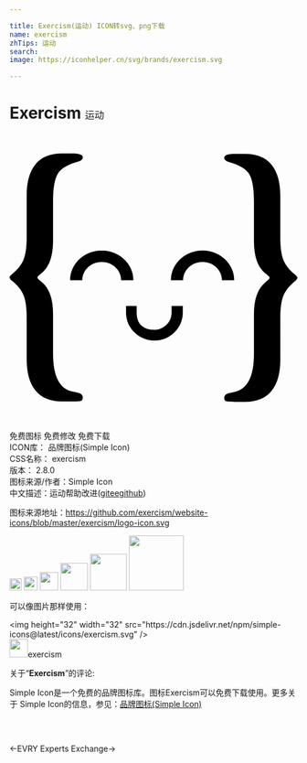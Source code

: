 ```yaml
---

title: Exercism(运动) ICON转svg、png下载
name: exercism
zhTips: 运动
search: 
image: https://iconhelper.cn/svg/brands/exercism.svg

---
```


# Exercism  <small style="font-size: 60%;font-weight: 100">运动</small>

<div id="svg" class="svg-wrap">
<svg role="img" xmlns="http://www.w3.org/2000/svg" viewBox="0 0 24 24"><title>Exercism icon</title><path d="M4.35 1.66c-.959 0-1.686.298-2.181.893-.496.595-.744 1.464-.744 2.605v3.474c0 .805-.086 1.424-.259 1.858-.173.434-.493.84-.96 1.218-.138.113-.206.206-.206.278 0 .072.068.165.205.277.476.386.798.794.967 1.225.17.43.253 1.047.253 1.851v3.462c0 1.15.25 2.023.75 2.618.5.595 1.224.892 2.174.892h.882c.379 0 .618-.018.72-.054.1-.036.15-.127.15-.271 0-.201-.133-.334-.399-.398l-.483-.109c-1.063-.241-1.595-1.29-1.595-3.148v-3.293c0-1.247-.302-2.127-.906-2.642l-.23-.193c-.112-.096-.168-.169-.168-.217 0-.056.056-.129.169-.217l.23-.193c.603-.515.905-1.395.905-2.642V5.641c0-1.11.135-1.88.405-2.31.27-.43.832-.762 1.685-.995.258-.073.387-.19.387-.35 0-.217-.29-.326-.87-.326zm14.419.029c-.58 0-.87.108-.87.325 0 .161.128.278.386.35.854.233 1.416.565 1.686.995.27.43.405 1.2.405 2.31v3.294c0 1.246.302 2.126.906 2.641l.229.193c.113.089.17.161.17.217 0 .049-.057.121-.17.217l-.23.193c-.603.515-.905 1.396-.905 2.642v3.293c0 1.858-.532 2.907-1.595 3.149l-.484.108c-.266.064-.398.197-.398.398 0 .145.05.235.15.272.102.036.341.054.72.054h.882c.95 0 1.675-.298 2.174-.893.5-.595.75-1.467.75-2.617v-3.462c0-.805.084-1.422.253-1.852.17-.43.491-.838.967-1.224.137-.113.205-.205.205-.278 0-.072-.068-.165-.205-.277-.468-.378-.788-.784-.961-1.218-.173-.435-.26-1.054-.26-1.858V5.187c0-1.142-.247-2.01-.743-2.606-.495-.595-1.222-.892-2.18-.892zM7.683 9.735c-1.456 0-2.64 1.111-2.64 2.478h1.02c0-.838.727-1.52 1.62-1.52.892 0 1.619.682 1.619 1.52h1.02c0-1.367-1.183-2.478-2.64-2.478zm8.406 0c-1.456 0-2.639 1.111-2.639 2.478h1.02c0-.838.727-1.52 1.62-1.52.892 0 1.62.682 1.62 1.52h1.02c0-1.367-1.185-2.478-2.64-2.478zM9.71 14.36v.561c0 1.277 1.062 2.316 2.366 2.316 1.305 0 2.367-1.039 2.367-2.316v-.56h-.934v.56c0 .877-.76 1.426-1.433 1.426s-1.48-.273-1.48-1.426v-.56z"/></svg>
</div>
<detail full-name='exercism'></detail>

<div class="detail-page">
<p>
<span><span class="badge-success badge">免费图标</span> <span class="badge-success badge">免费修改</span>  <span class="badge-success badge">免费下载</span> </span>
<br/>
<span>
ICON库：
<span class="badge-secondary badge">品牌图标(Simple Icon)</span> 
</span>
<br/>
<span>
CSS名称：
<span class="badge-secondary badge">exercism</span> 
</span>

<br/>
<span>
版本：
<span class="badge-secondary badge">2.8.0</span> 
</span>
<br/>
<span>图标来源/作者：<span class="badge-light badge">Simple Icon</span></span> 
<br/>
<span class="zh-detail">中文描述：<span class="badge-primary badge">运动</span><span class="help-link"><span>帮助改进</span>(<a href="https://gitee.com/liuwave/icon-helper/edit/master/json/brands/exercism.json" target="_blank" rel="noopener noreferrer">gitee</a><a href="https://github.com/liuwave/icon-helper/edit/master/json/brands/exercism.json" target="_blank" rel="noopener noreferrer">github</a></span>)</span><br/>
</p>
</div><div class="description description alert alert-light"><p>图标来源地址：<a href="https://github.com/exercism/website-icons/blob/master/exercism/logo-icon.svg" target="_blank" rel="noopener noreferrer">https://github.com/exercism/website-icons/blob/master/exercism/logo-icon.svg</a></p></div>
<div class="alert alert-dark">
<img height="21" width="21" src="https://cdn.jsdelivr.net/npm/simple-icons@latest/icons/exercism.svg" />
<img height="24" width="24" src="https://cdn.jsdelivr.net/npm/simple-icons@latest/icons/exercism.svg" />
<img height="32" width="32" src="https://cdn.jsdelivr.net/npm/simple-icons@latest/icons/exercism.svg" />
<img height="48" width="48" src="https://cdn.jsdelivr.net/npm/simple-icons@latest/icons/exercism.svg" />
<img height="64" width="64" src="https://cdn.jsdelivr.net/npm/simple-icons@latest/icons/exercism.svg" />
<img height="96" width="96" src="https://cdn.jsdelivr.net/npm/simple-icons@latest/icons/exercism.svg" />

</div>
<div>
  <p>可以像图片那样使用：    
  </p>
  <div class="alert alert-primary" style="font-size: 14px">
    &lt;img height="32" width="32" src="https://cdn.jsdelivr.net/npm/simple-icons@latest/icons/exercism.svg" /&gt;
    <copy-btn content='<img height="32" width="32" src="https://cdn.jsdelivr.net/npm/simple-icons@latest/icons/exercism.svg" />'></copy-btn>
  </div>
  <div class="alert alert-secondary">
    <img height="32" width="32" src="https://cdn.jsdelivr.net/npm/simple-icons@latest/icons/exercism.svg" />exercism
    <copy-btn content="exercism" btn-title="复制图标名称"></copy-btn>
  </div>
</div>
<div class="icon-detail__container">
<p>关于“<b>Exercism</b>”的评论:</p>
</div>
<Vssue title="关于“Exercism”的评论" />
<div><p>Simple Icon是一个免费的品牌图标库。图标Exercism可以免费下载使用。更多关于  Simple Icon的信息，参见：<a target="_blank" href="https://iconhelper.cn/brands.html">品牌图标(Simple Icon)</a>
</p></div>


<div style="padding:2rem 0 " class="page-nav"><p class="inner"><span class="prev">←<router-link to="/icon/evry.html">EVRY</router-link></span> <span class="next"><router-link to="/icon/experts-exchange.html">Experts Exchange</router-link>→</span></p></div>
